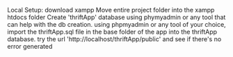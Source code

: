 Local Setup: download xampp 
Move entire project folder into the xampp htdocs folder
Create 'thriftApp' database using phymyadmin or any tool that can help with the db creation.
using phpmyadmin or any tool of your choice, import the thriftApp.sql file in the base folder of the app into the thriftApp database.
try the url 'http://localhost/thriftApp/public' and see if there's no error generated
